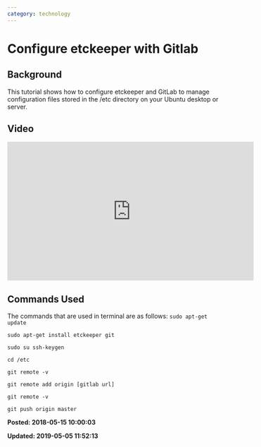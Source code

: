 ```yaml
---
category: technology
---
```

# Configure etckeeper with Gitlab

## Background

This tutorial shows how to configure etckeeper and GitLab to manage configuration files stored in the /etc directory on your Ubuntu desktop or server.

## Video 

 <iframe width="560" height="315" src="https://www.youtube.com/embed/dPm8cazYy00" frameborder="0" allow="autoplay; encrypted-media" allowfullscreen=""></iframe>

## Commands Used

The commands that are used in terminal are as follows:
 ```sudo apt-get update ```

 ```sudo apt-get install etckeeper git```

 ```sudo su ssh-keygen ```

 ```cd /etc ```

 ```git remote -v ```

 ```git remote add origin [gitlab url] ```

 ```git remote -v```

 ```git push origin master ```

**Posted: 2018-05-15 10:00:03** 

**Updated: 2019-05-05 11:52:13** 

